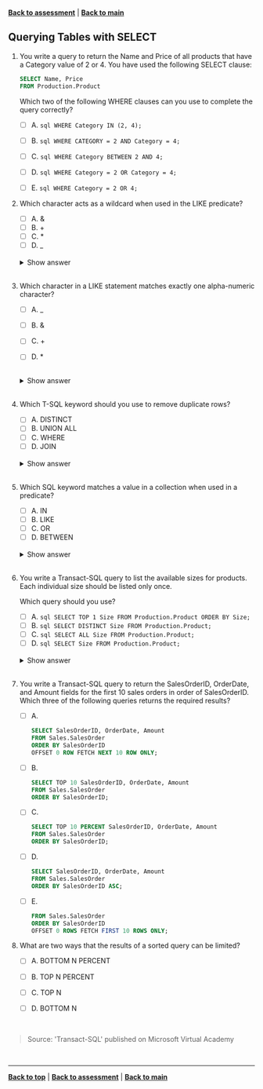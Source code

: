 <a id="top" />

<br/>


[**Back to assessment**](./assessment.md) |   [**Back to main**](../README.md) 

## Querying Tables with SELECT

1. 	You write a query to return the Name and Price of all products that have a Category value of 2 or 4. You have used the following SELECT clause:

    ```sql
    SELECT Name, Price
    FROM Production.Product
    ```

    Which two of the following WHERE clauses can you use to complete the query correctly?
    - [ ] A. 	```sql WHERE Category IN (2, 4); ```
    - [ ] B. 	```sql WHERE CATEGORY = 2 AND Category = 4; ```
    - [ ] C. 	```sql WHERE Category BETWEEN 2 AND 4; ```
    - [ ] D. 	```sql WHERE Category = 2 OR Category = 4; ```
    - [ ] E. 	```sql WHERE Category = 2 OR 4; ```


2.  Which character acts as a wildcard when used in the LIKE predicate?

    - [ ] A. 	&
    - [ ] B. 	+
    - [ ] C. 	*
    - [ ] D. 	_

    <br>

    <details>
    <summary>Show answer</summary>
    _ (underscore)
    </details>

    <br>
	
3. 	Which character in a LIKE statement matches exactly one alpha-numeric character?

    - [ ] A. 	_
    - [ ] B. 	&
    - [ ] C. 	+
    - [ ] D. 	*


    <br>

    <details>
    <summary>Show answer</summary>
    _ (underscore) Any single character
    </details>

    <br>



4. 	Which T-SQL keyword should you use to remove duplicate rows?

    - [ ] A. 	DISTINCT
    - [ ] B. 	UNION ALL
    - [ ] C. 	WHERE
    - [ ] D. 	JOIN

    <br>

    <details>
    <summary>Show answer</summary>
    DISTINCT
    </details>

    <br>


5. 	Which SQL keyword matches a value in a collection when used in a predicate?

    - [ ] A. 	IN
    - [ ] B. 	LIKE
    - [ ] C. 	OR
    - [ ] D. 	BETWEEN

    <br>

    <details>
    <summary>Show answer</summary>
    IN (Transact-SQL) determines whether a specified value matches any value in a subquery or a list.
    </details>

    <br>
	
6. 	You write a Transact-SQL query to list the available sizes for products. Each individual size should be listed only once.

    Which query should you use?
    - [ ] A. 	```sql SELECT TOP 1 Size FROM Production.Product ORDER BY Size; ```
    - [ ] B. 	```sql SELECT DISTINCT Size FROM Production.Product; ```
    - [ ] C. 	```sql SELECT ALL Size FROM Production.Product; ```
    - [ ] D. 	```sql SELECT Size FROM Production.Product; ```

    <br>

    <details>
    <summary>Show answer</summary>
    SELECT DISTINCT Size FROM Production.Product; 
    </details>

    <br>



7. 	You write a Transact-SQL query to return the SalesOrderID, OrderDate, and Amount fields for the first 10 sales orders in order of SalesOrderID.  Which three of the following queries returns the required results?

    - [ ] A.
        ```sql
        SELECT SalesOrderID, OrderDate, Amount
        FROM Sales.SalesOrder
        ORDER BY SalesOrderID
        OFFSET 0 ROW FETCH NEXT 10 ROW ONLY;
        ```
    - [ ] B.
        ```sql
        SELECT TOP 10 SalesOrderID, OrderDate, Amount
        FROM Sales.SalesOrder
        ORDER BY SalesOrderID;
        ```
    - [ ] C.
        ```sql 	
        SELECT TOP 10 PERCENT SalesOrderID, OrderDate, Amount
        FROM Sales.SalesOrder
        ORDER BY SalesOrderID;
        ```
    - [ ] D.
        ```sql
        SELECT SalesOrderID, OrderDate, Amount
        FROM Sales.SalesOrder
        ORDER BY SalesOrderID ASC;
        ```
    - [ ] E. 
        ```sql SELECT SalesOrderID, OrderDate, Amount
        FROM Sales.SalesOrder
        ORDER BY SalesOrderID
        OFFSET 0 ROWS FETCH FIRST 10 ROWS ONLY;
        ```

	
8. 	What are two ways that the results of a sorted query can be limited?

    - [ ] A. 	BOTTOM N PERCENT
    - [ ] B. 	TOP N PERCENT
    - [ ] C. 	TOP N
    - [ ] D. 	BOTTOM N




<br/>

> Source: 'Transact-SQL' published on Microsoft Virtual Academy

<br/>

------

[**Back to top**](#top) | [**Back to assessment**](./assessment.md) | [**Back to main**](../README.md) 